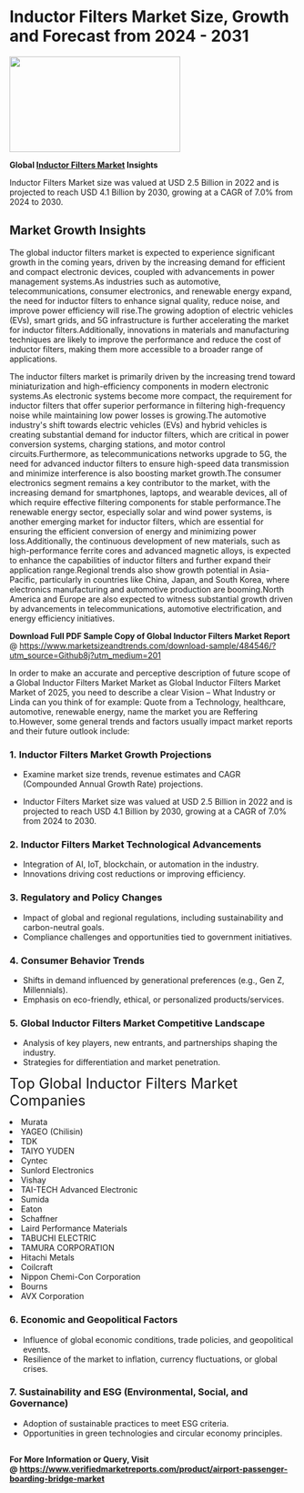 <H1>Inductor Filters Market Size, Growth and Forecast from 2024 - 2031</H1><img class="aligncenter size-medium wp-image-584254" src="https://thirdeyenews.in/wp-content/uploads/2024/09/Global-Market-Research-300x168.jpeg" alt="" width="300" height="168" /><p><strong>Global&nbsp;<a href="https://www.marketsizeandtrends.com/download-sample/484546/?utm_source=Github8j?utm_medium=201">Inductor Filters Market</a> Insights</strong></p><p>Inductor Filters Market size was valued at USD 2.5 Billion in 2022 and is projected to reach USD 4.1 Billion by 2030, growing at a CAGR of 7.0% from 2024 to 2030.</p><p><h2>Market Growth Insights</h2> <p>The global inductor filters market is expected to experience significant growth in the coming years, driven by the increasing demand for efficient and compact electronic devices, coupled with advancements in power management systems.As industries such as automotive, telecommunications, consumer electronics, and renewable energy expand, the need for inductor filters to enhance signal quality, reduce noise, and improve power efficiency will rise.The growing adoption of electric vehicles (EVs), smart grids, and 5G infrastructure is further accelerating the market for inductor filters.Additionally, innovations in materials and manufacturing techniques are likely to improve the performance and reduce the cost of inductor filters, making them more accessible to a broader range of applications.</p> <p>The inductor filters market is primarily driven by the increasing trend toward miniaturization and high-efficiency components in modern electronic systems.As electronic systems become more compact, the requirement for inductor filters that offer superior performance in filtering high-frequency noise while maintaining low power losses is growing.The automotive industry's shift towards electric vehicles (EVs) and hybrid vehicles is creating substantial demand for inductor filters, which are critical in power conversion systems, charging stations, and motor control circuits.Furthermore, as telecommunications networks upgrade to 5G, the need for advanced inductor filters to ensure high-speed data transmission and minimize interference is also boosting market growth.The consumer electronics segment remains a key contributor to the market, with the increasing demand for smartphones, laptops, and wearable devices, all of which require effective filtering components for stable performance.The renewable energy sector, especially solar and wind power systems, is another emerging market for inductor filters, which are essential for ensuring the efficient conversion of energy and minimizing power loss.Additionally, the continuous development of new materials, such as high-performance ferrite cores and advanced magnetic alloys, is expected to enhance the capabilities of inductor filters and further expand their application range.Regional trends also show growth potential in Asia-Pacific, particularly in countries like China, Japan, and South Korea, where electronics manufacturing and automotive production are booming.North America and Europe are also expected to witness substantial growth driven by advancements in telecommunications, automotive electrification, and energy efficiency initiatives.</p><p><span class=""><strong>Download Full PDF Sample Copy of Global Inductor Filters Market Report</strong> @ <a href="https://www.marketsizeandtrends.com/download-sample/484546/?utm_source=Github8j?utm_medium=201" target="_blank">https://www.marketsizeandtrends.com/download-sample/484546/?utm_source=Github8j?utm_medium=201</a></span></p><p>In order to make an accurate and perceptive description of future scope of a Global&nbsp;Inductor Filters Market Market as Global&nbsp;Inductor Filters Market Market of 2025, you need to describe a clear Vision &ndash; What Industry or Linda can you think of for example: Quote from a Technology, healthcare, automotive, renewable energy, name the market you are Reffering to.However, some general trends and factors usually impact market reports and their future outlook include:</p><h3>1.&nbsp;<strong>Inductor Filters Market Growth Projections</strong></h3><ul><li>Examine market size trends, revenue estimates and CAGR (Compounded Annual Growth Rate) projections.</li><li><p>Inductor Filters Market size was valued at USD 2.5 Billion in 2022 and is projected to reach USD 4.1 Billion by 2030, growing at a CAGR of 7.0% from 2024 to 2030.</p></li></ul><h3>2.&nbsp;<strong>Inductor Filters Market Technological Advancements</strong></h3><ul><li>Integration of AI, IoT, blockchain, or automation in the industry.</li><li>Innovations driving cost reductions or improving efficiency.</li></ul><h3>3.&nbsp;<strong>Regulatory and Policy Changes</strong></h3><ul><li>Impact of global and regional regulations, including sustainability and carbon-neutral goals.</li><li>Compliance challenges and opportunities tied to government initiatives.</li></ul><h3>4.&nbsp;<strong>Consumer Behavior Trends</strong></h3><ul><li>Shifts in demand influenced by generational preferences (e.g., Gen Z, Millennials).</li><li>Emphasis on eco-friendly, ethical, or personalized products/services.</li></ul><h3>5.&nbsp;<strong>Global Inductor Filters Market Competitive Landscape</strong></h3><ul><li>Analysis of key players, new entrants, and partnerships shaping the industry.</li><li>Strategies for differentiation and market penetration.</li></ul><p data-pm-slice="1 1 []"><span style="color: inherit; font-family: inherit; font-size: 25px;">Top Global Inductor Filters Market Companies</span></p><div class="" data-test-id=""><p><li>Murata</li><li> YAGEO (Chilisin)</li><li> TDK</li><li> TAIYO YUDEN</li><li> Cyntec</li><li> Sunlord Electronics</li><li> Vishay</li><li> TAI-TECH Advanced Electronic</li><li> Sumida</li><li> Eaton</li><li> Schaffner</li><li> Laird Performance Materials</li><li> TABUCHI ELECTRIC</li><li> TAMURA CORPORATION</li><li> Hitachi Metals</li><li> Coilcraft</li><li> Nippon Chemi-Con Corporation</li><li> Bourns</li><li> AVX Corporation</li></p></div><h3>6.&nbsp;<strong>Economic and Geopolitical Factors</strong></h3><ul><li>Influence of global economic conditions, trade policies, and geopolitical events.</li><li>Resilience of the market to inflation, currency fluctuations, or global crises.</li></ul><h3>7.&nbsp;<strong>Sustainability and ESG (Environmental, Social, and Governance)</strong></h3><ul><li>Adoption of sustainable practices to meet ESG criteria.</li><li>Opportunities in green technologies and circular economy principles.</li></ul><h2><strong style="font-size: 14px;">For More Information or Query, Visit @&nbsp;</strong><a style="background-color: #ffffff; font-size: 14px;" href="https://www.marketsizeandtrends.com/report/inductor-filters-market/" target="_blank">https://www.verifiedmarketreports.com/product/airport-passenger-boarding-bridge-market</a></h2>